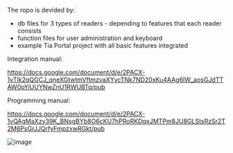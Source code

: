 The ropo is devided by:

- db files for 3 types of readers - depending to features that each reader consists
- function files for user administration and keyboard
- example Tia Portal project with all basic features integrated

Integration manual: 

https://docs.google.com/document/d/e/2PACX-1vTIk2qQGCJ_qneXGtwtmVftmzvaXYycTNk7ND20xKu4AAg6IW_aosGJdTTAW0pYiUUYNwZnU1RWUBTq/pub

Programming manual: 

https://docs.google.com/document/d/e/2PACX-1vQAgMaXzv39K_BNsgBYb8O6cKU7hPRoRKDqxJMTPm8JU8GLStsRzSr2T2M6PsGrJJQrfyFmpzxwRGkt/pub

![image](https://github.com/user-attachments/assets/bb1d7370-5f73-4d55-baa3-c853782a4c99)
